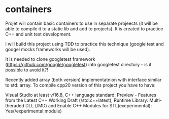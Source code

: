 # containers
Projet will contain basic containers to use in separate projeects (it will be able to compile it to a static lib and add to projects). It is created to practice C++ and unit test development.

I will build this project using TDD to practice this technique (google test and googel mocks frameworks will be used).

It is needed to clone googletest framework (https://github.com/google/googletest) into googletest directory - is it possible to avoid it?!



Recently added array (both version) implementatnion with interface similar to std::array. To compile cpp20 version of this project you have to have: 

Visual Studio at least v/16.8, C++ language standard: Preview - Features from the Latest C++ Working Draft (/std:c++latest), Runtime Library: Multi-theraded DLL (/MD) and Enable 
C++ Modules for STL(exeperimental): Yes(/experimental:module)
